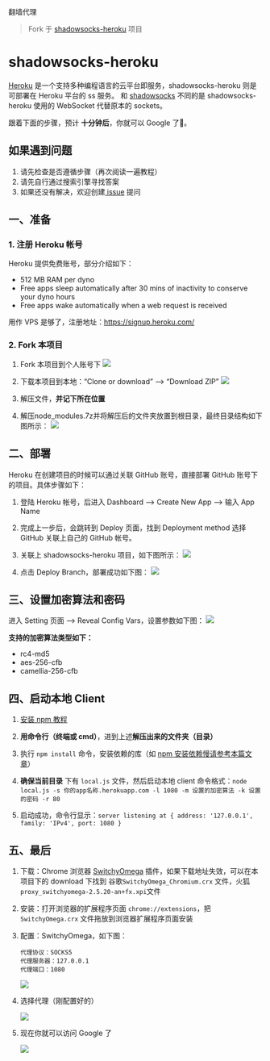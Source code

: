 翻墙代理

> Fork 于 [shadowsocks-heroku](https://github.com/mrluanma/shadowsocks-heroku) 项目

# shadowsocks-heroku
[Heroku](https://www.heroku.com/) 是一个支持多种编程语言的云平台即服务，shadowsocks-heroku 则是可部署在 Heroku 平台的 ss 服务。
和 [shadowsocks](https://github.com/clowwindy/shadowsocks) 不同的是 shadowsocks-heroku 使用的 WebSocket 代替原本的 sockets。

跟着下面的步骤，预计 **十分钟后**，你就可以 Google 了👻。

## 如果遇到问题
1. 请先检查是否遵循步骤（再次阅读一遍教程）
2. 请先自行通过搜索引擎寻找答案
3. 如果还没有解决，欢迎创建[ issue](https://github.com/521xueweihan/shadowsocks-heroku/issues/new) 提问

## 一、准备

### 1. 注册 Heroku 帐号
Heroku 提供免费账号，部分介绍如下：
- 512 MB RAM per dyno
- Free apps sleep automatically after 30 mins of inactivity to conserve your dyno hours
- Free apps wake automatically when a web request is received

用作 VPS 是够了，注册地址：https://signup.heroku.com/

### 2. Fork 本项目
1. Fork 本项目到个人账号下
    ![](https://github.com/brucezhcw/shadowsocks-heroku/blob/master/img/4-min.png)

2. 下载本项目到本地：“Clone or download” ——> “Download ZIP”
    ![](https://github.com/brucezhcw/shadowsocks-heroku/blob/master/img/8-min.png)

3. 解压文件，**并记下所在位置**
4. 解压node_modules.7z并将解压后的文件夹放置到根目录，最终目录结构如下图所示：
    ![](https://github.com/brucezhcw/shadowsocks-heroku/blob/master/img/文件目录.png)

## 二、部署
Heroku 在创建项目的时候可以通过关联 GitHub 账号，直接部署 GitHub 账号下的项目。具体步骤如下：

1. 登陆 Heroku 帐号，后进入 Dashboard ——> Create New App ——> 输入 App Name

2. 完成上一步后，会跳转到 Deploy 页面，找到 Deployment method 选择 GitHub 关联上自己的 GitHub 帐号。

3. 关联上 shadowsocks-heroku 项目，如下图所示：
    ![](https://github.com/brucezhcw/shadowsocks-heroku/blob/master/img/1-min.png)

4. 点击 Deploy Branch，部署成功如下图：
    ![](https://github.com/brucezhcw/shadowsocks-heroku/blob/master/img/2-min.png)

## 三、设置加密算法和密码
进入 Setting 页面 ——> Reveal Config Vars，设置参数如下图：
![](https://github.com/brucezhcw/shadowsocks-heroku/blob/master/img/3-min.png)

**支持的加密算法类型如下：**  
- rc4-md5
- aes-256-cfb
- camellia-256-cfb

## 四、启动本地 Client
1. [安装 npm 教程](http://www.liaoxuefeng.com/wiki/001434446689867b27157e896e74d51a89c25cc8b43bdb3000/00143450141843488beddae2a1044cab5acb5125baf0882000)

2. **用命令行（终端或 cmd）**，进到上述**解压出来的文件夹（目录）**

3. 执行 `npm install` 命令，安装依赖的库（如 [npm 安装依赖慢请参考本篇文章](http://www.cnblogs.com/xueweihan/p/5491730.html)）

4. **确保当前目录** 下有 `local.js` 文件，然后启动本地 client 命令格式：`node local.js -s 你的app名称.herokuapp.com -l 1080 -m 设置的加密算法 -k 设置的密码 -r 80`

5. 启动成功，命令行显示：`server listening at { address: '127.0.0.1', family: 'IPv4', port: 1080 }`

## 五、最后
1. 下载：Chrome 浏览器 [SwitchyOmega](https://github.com/FelisCatus/SwitchyOmega/releases/) 插件，如果下载地址失效，可以在本项目下的 download 下找到 谷歌`SwitchyOmega_Chromium.crx` 文件，火狐`proxy_switchyomega-2.5.20-an+fx.xpi`文件

2. 安装：打开浏览器的扩展程序页面 `chrome://extensions`，把 `SwitchyOmega.crx` 文件拖放到浏览器扩展程序页面安装

3. 配置：SwitchyOmega，如下图：
    ```
    代理协议：SOCKS5
    代理服务器：127.0.0.1
    代理端口：1080
    ```

    ![](https://github.com/brucezhcw/shadowsocks-heroku/blob/master/img/5-min.png)

4. 选择代理（刚配置好的）

    ![](https://github.com/brucezhcw/shadowsocks-heroku/blob/master/img/6-min.png)

5. 现在你就可以访问 Google 了

    ![](https://github.com/brucezhcw/shadowsocks-heroku/blob/master/img/7-min.png)
